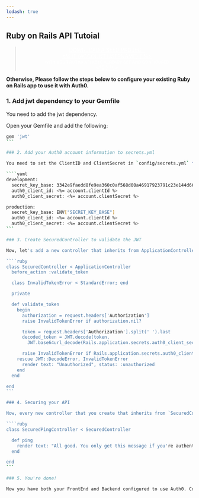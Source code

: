 ```yaml
---
lodash: true
---
```


## Ruby on Rails API Tutoial

<div class="package" style="text-align: center;">
  <blockquote>
    <a href="@@base_url@@/ruby-auth0/master/create-package?path=examples/ruby-on-rails-api&type=server@@account.clientParam@@" class="btn btn-lg btn-success btn-package" style="text-transform: uppercase; color: white">
      <span style="display: block">Download a Seed project</span>
      <% if (account.userName) { %> 
      <span class="smaller" style="display:block; font-size: 11px">with your Auth0 API Keys already set and configured</span>
      <% } %>
    </a> 
  </blockquote>
</div>


**Otherwise, Please follow the steps below to configure your existing Ruby on Rails app to use it with Auth0.**

### 1. Add jwt dependency to your Gemfile

You need to add the jwt dependency.

Open your Gemfile and add the following:

````bash
gem 'jwt'
```

### 2. Add your Auth0 account information to secrets.yml

You need to set the ClientID and ClientSecret in `config/secrets.yml` file so that you can then get them and use them to validate and sign [JWT](@@base_url@@/jwt)s for you.

````yaml
development:
  secret_key_base: 3342e9faedd8fe9ea360c0af568d00a46917923791c23e144d66849b272d2ff63e743f9bb209dab7d6e732bb5f919e46e3fe552b8919140805bb89c346e68876,
  auth0_client_id: <%= account.clientId %>
  auth0_client_secret: <%= account.clientSecret %>

production:
  secret_key_base: ENV["SECRET_KEY_BASE"]
  auth0_client_id: <%= account.clientId %>
  auth0_client_secret: <%= account.clientSecret %>
```

### 3. Create SecuredController to validate the JWT

Now, let's add a new controller that inherits from ApplicationController which will take care of validating the JWT and checking that the user has been authenticated.

````ruby
class SecuredController < ApplicationController
  before_action :validate_token

  class InvalidTokenError < StandardError; end

  private

  def validate_token
    begin
      authorization = request.headers['Authorization']
      raise InvalidTokenError if authorization.nil?

      token = request.headers['Authorization'].split(' ').last
      decoded_token = JWT.decode(token,
        JWT.base64url_decode(Rails.application.secrets.auth0_client_secret))

      raise InvalidTokenError if Rails.application.secrets.auth0_client_id != decoded_token[0]["aud"]
    rescue JWT::DecodeError, InvalidTokenError
      render text: "Unauthorized", status: :unauthorized
    end
  end

end
```

### 4. Securing your API

Now, every new controller that you create that inherits from `SecuredController` will verify that the user is authenticated.

````ruby
class SecuredPingController < SecuredController

  def ping
    render text: "All good. You only get this message if you're authenticated"
  end

end
```

### 5. You're done!

Now you have both your FrontEnd and Backend configured to use Auth0. Congrats, you're awesome!
